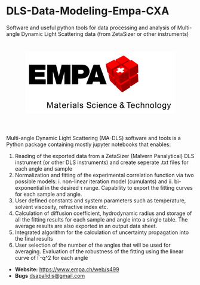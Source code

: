 # DLS-Data-Modeling-Empa-CXA
Software and useful python tools for data processing and analysis of Multi-angle Dynamic Light Scattering data (from ZetaSizer or other instruments)

<h1 align="center">
<img src="https://github.com/dsapalidis/mypackage/blob/Sapd-Tutorial/Sapaempa.svg" width="400">
</h1><br>

   
Multi-angle Dynamic Light Scattering (MA-DLS) software and tools is a Python package containing mostly jupyter notebooks that enables:
1. Reading of the exported data from a ZetaSizer (Malvern Panalytical) DLS instrument (or other DLS instruments) and create seperate .txt files for each angle and sample
2. Normalization and fitting of the experimental correlation function via two possible models: i. non-linear iteration model (cumulants) and ii. bi-exponential in the desired τ range. Capability to export the fitting curves for each sample and angle.
3. User defined constants and system parameters such as temperature, solvent viscosity, refractive index etc.
4. Calculation of diffusion coefficient, hydrodynamic radius and storage of all the fitting results for each sample and angle into a single table. The average results are also exported in an output data sheet. 
5. Integrated algorithm for the calculation of uncertainty propagation into the final results
6. User selection of the number of the angles that will be used for averaging. Evaluation of the robustness of the fitting using the linear curve of Γ-q^2 for each angle
   

- **Website:** https://www.empa.ch/web/s499
- **Bugs** dsapalidis@gmail.com

